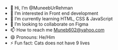 - 👋 Hi, I’m @MuneebUrRehman
- 👀 I’m interested in Front end development
- 🌱 I’m currently learning HTML, CSS & JavaScript
- 💞️ I’m looking to collaborate on Figma
- 📫 How to reach me Muneb602@yahoo.com
- 😄 Pronouns: He/Him
- ⚡ Fun fact: Cats does not have 9 lives

<!---
MuneebUrRehman2/MuneebUrRehman2 is a ✨ special ✨ repository because its `README.md` (this file) appears on your GitHub profile.
You can click the Preview link to take a look at your changes.
--->
